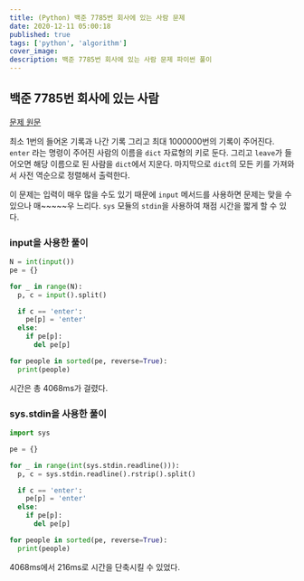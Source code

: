 ```yaml
---
title: (Python) 백준 7785번 회사에 있는 사람 문제
date: 2020-12-11 05:00:18
published: true
tags: ['python', 'algorithm']
cover_image:
description: 백준 7785번 회사에 있는 사람 문제 파이썬 풀이
---
```


## 백준 7785번 회사에 있는 사람

[문제 원문](https://www.acmicpc.net/problem/7785)

최소 1번의 들어온 기록과 나간 기록 그리고 최대 1000000번의 기록이 주어진다. `enter` 라는 명령이 주어진 사람의 이름을 `dict` 자료형의 키로 둔다. 그리고 `leave`가 들어오면 해당 이름으로 된 사람을 `dict`에서 지운다. 마지막으로 `dict`의 모든 키를 가져와서 사전 역순으로 정렬해서 출력한다.

이 문제는 입력이 매우 많을 수도 있기 때문에 `input` 메서드를 사용하면 문제는 맞을 수 있으나 매~~~~~우 느리다. `sys` 모듈의 `stdin`을 사용하여 채점 시간을 짧게 할 수 있다.

### input을 사용한 풀이

```python
N = int(input())
pe = {}

for _ in range(N):
  p, c = input().split()

  if c == 'enter':
    pe[p] = 'enter'
  else:
    if pe[p]:
      del pe[p]

for people in sorted(pe, reverse=True):
  print(people)
```

시간은 총 4068ms가 걸렸다.

### sys.stdin을 사용한 풀이

```python
import sys

pe = {}

for _ in range(int(sys.stdin.readline())):
  p, c = sys.stdin.readline().rstrip().split()

  if c == 'enter':
    pe[p] = 'enter'
  else:
    if pe[p]:
      del pe[p]

for people in sorted(pe, reverse=True):
  print(people)
```

4068ms에서 216ms로 시간을 단축시킬 수 있었다.
